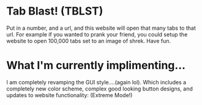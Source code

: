 # Tab Blast! (TBLST)
Put in a number, and a url, and this website will open that many tabs to that url. For example if you wanted to prank your friend, you could setup the website to open 100,000 tabs set to an image of shrek. Have fun.


# What I'm currently implimenting...
I am completely revamping the GUI style....(again lol). Which includes a completely new color scheme, complex good looking button designs, and updates to website functionality: (Extreme Mode!)
